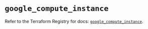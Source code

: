 # `google_compute_instance`

Refer to the Terraform Registry for docs: [`google_compute_instance`](https://registry.terraform.io/providers/hashicorp/google/5.32.0/docs/resources/compute_instance).
